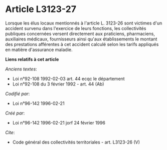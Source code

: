 # Article L3123-27

Lorsque les élus locaux mentionnés à l'article L. 3123-26 sont victimes d'un accident survenu dans l'exercice de leurs
fonctions, les collectivités publiques concernées versent directement aux praticiens, pharmaciens, auxiliaires médicaux,
fournisseurs ainsi qu'aux établissements le montant des prestations afférentes à cet accident calculé selon les tarifs
appliqués en matière d'assurance maladie.

**Liens relatifs à cet article**

_Anciens textes_:

  - Loi n°92-108 1992-02-03 art. 44 ecqc le département
  - Loi n°92-108 du 3 février 1992 - art. 44 (Ab)

_Codifié par_:

  - Loi n°96-142 1996-02-21

_Créé par_:

  - Loi n°96-142 1996-02-21 jorf 24 février 1996

_Cite_:

  - Code général des collectivités territoriales - art. L3123-26 (V)
